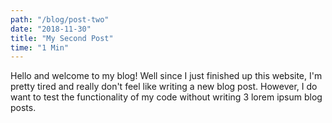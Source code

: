 ```yaml
---
path: "/blog/post-two"
date: "2018-11-30"
title: "My Second Post"
time: "1 Min"
---
```


Hello and welcome to my blog! Well since I just finished up this website, I'm pretty tired and really don't feel like writing a new blog post. However, I do want to test the functionality of my code without writing 3 lorem ipsum blog posts.
